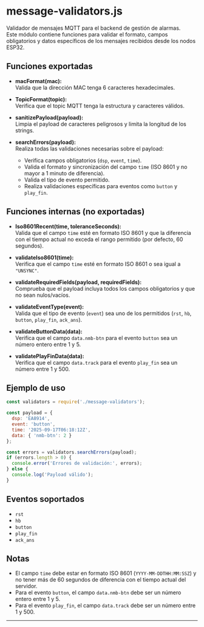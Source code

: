 # message-validators.js

Validador de mensajes MQTT para el backend de gestión de alarmas.  
Este módulo contiene funciones para validar el formato, campos obligatorios y datos específicos de los mensajes recibidos desde los nodos ESP32.

## Funciones exportadas

- **macFormat(mac):**  
  Valida que la dirección MAC tenga 6 caracteres hexadecimales.

- **TopicFormat(topic):**  
  Verifica que el topic MQTT tenga la estructura y caracteres válidos.

- **sanitizePayload(payload):**  
  Limpia el payload de caracteres peligrosos y limita la longitud de los strings.

- **searchErrors(payload):**  
  Realiza todas las validaciones necesarias sobre el payload:
  - Verifica campos obligatorios (`dsp`, `event`, `time`).
  - Valida el formato y sincronización del campo `time` (ISO 8601 y no mayor a 1 minuto de diferencia).
  - Valida el tipo de evento permitido.
  - Realiza validaciones específicas para eventos como `button` y `play_fin`.

## Funciones internas (no exportadas)

- **Iso8601Recent(time, toleranceSeconds):**  
  Valida que el campo `time` esté en formato ISO 8601 y que la diferencia con el tiempo actual no exceda el rango permitido (por defecto, 60 segundos).

- **validateIso8601(time):**  
  Verifica que el campo `time` esté en formato ISO 8601 o sea igual a `"UNSYNC"`.

- **validateRequiredFields(payload, requiredFields):**  
  Comprueba que el payload incluya todos los campos obligatorios y que no sean nulos/vacíos.

- **validateEventType(event):**  
  Valida que el tipo de evento (`event`) sea uno de los permitidos (`rst`, `hb`, `button`, `play_fin`, `ack_ans`).

- **validateButtonData(data):**  
  Verifica que el campo `data.nmb-btn` para el evento `button` sea un número entero entre 1 y 5.

- **validatePlayFinData(data):**  
  Verifica que el campo `data.track` para el evento `play_fin` sea un número entre 1 y 500.

## Ejemplo de uso

```javascript
const validators = require('./message-validators');

const payload = {
  dsp: 'EA8914',
  event: 'button',
  time: '2025-09-17T06:18:12Z',
  data: { 'nmb-btn': 2 }
};

const errors = validators.searchErrors(payload);
if (errors.length > 0) {
  console.error('Errores de validación:', errors);
} else {
  console.log('Payload válido');
}
```

## Eventos soportados

- `rst`
- `hb`
- `button`
- `play_fin`
- `ack_ans`

## Notas

- El campo `time` debe estar en formato ISO 8601 (`YYYY-MM-DDTHH:MM:SSZ`) y no tener más de 60 segundos de diferencia con el tiempo actual del servidor.
- Para el evento `button`, el campo `data.nmb-btn` debe ser un número entero entre 1 y 5.
- Para el evento `play_fin`, el campo `data.track` debe ser un número entre 1 y 500.

---